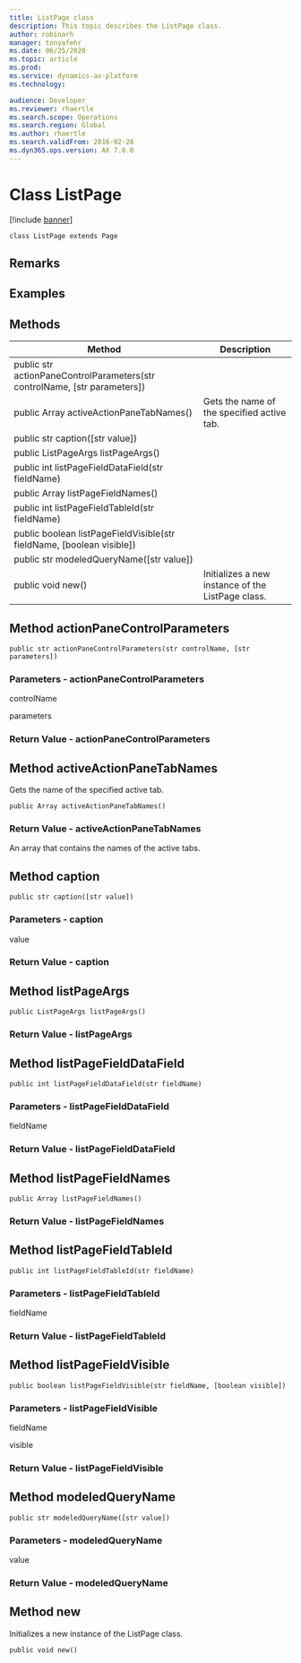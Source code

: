 ```yaml
---
title: ListPage class
description: This topic describes the ListPage class.
author: robinarh
manager: tonyafehr
ms.date: 06/25/2020
ms.topic: article
ms.prod: 
ms.service: dynamics-ax-platform
ms.technology: 

audience: Developer
ms.reviewer: rhaertle
ms.search.scope: Operations
ms.search.region: Global
ms.author: rhaertle
ms.search.validFrom: 2016-02-28
ms.dyn365.ops.version: AX 7.0.0
---
```


# Class ListPage

[!include [banner](../../includes/banner.md)]

```xpp
class ListPage extends Page
```

## Remarks

## Examples

## Methods

| Method                                                                      | Description                                       |
|-----------------------------------------------------------------------------|---------------------------------------------------|
| public str actionPaneControlParameters(str controlName, \[str parameters\]) |                                                   |
| public Array activeActionPaneTabNames()                                     | Gets the name of the specified active tab.        |
| public str caption(\[str value\])                                           |                                                   |
| public ListPageArgs listPageArgs()                                          |                                                   |
| public int listPageFieldDataField(str fieldName)                            |                                                   |
| public Array listPageFieldNames()                                           |                                                   |
| public int listPageFieldTableId(str fieldName)                              |                                                   |
| public boolean listPageFieldVisible(str fieldName, \[boolean visible\])     |                                                   |
| public str modeledQueryName(\[str value\])                                  |                                                   |
| public void new()                                                           | Initializes a new instance of the ListPage class. |

## Method actionPaneControlParameters

```xpp
public str actionPaneControlParameters(str controlName, [str parameters])
```

### Parameters - actionPaneControlParameters

controlName  

<!-- -->

parameters  

### Return Value - actionPaneControlParameters

## Method activeActionPaneTabNames

Gets the name of the specified active tab.

```xpp
public Array activeActionPaneTabNames()
```

### Return Value - activeActionPaneTabNames

An array that contains the names of the active tabs.

## Method caption

```xpp
public str caption([str value])
```

### Parameters - caption

value  

### Return Value - caption

## Method listPageArgs

```xpp
public ListPageArgs listPageArgs()
```

### Return Value - listPageArgs

## Method listPageFieldDataField

```xpp
public int listPageFieldDataField(str fieldName)
```

### Parameters - listPageFieldDataField

fieldName  

### Return Value - listPageFieldDataField

## Method listPageFieldNames

```xpp
public Array listPageFieldNames()
```

### Return Value - listPageFieldNames

## Method listPageFieldTableId

```xpp
public int listPageFieldTableId(str fieldName)
```

### Parameters - listPageFieldTableId

fieldName  

### Return Value - listPageFieldTableId

## Method listPageFieldVisible

```xpp
public boolean listPageFieldVisible(str fieldName, [boolean visible])
```

### Parameters - listPageFieldVisible

fieldName  

<!-- -->

visible  

### Return Value - listPageFieldVisible

## Method modeledQueryName

```xpp
public str modeledQueryName([str value])
```

### Parameters - modeledQueryName

value  

### Return Value - modeledQueryName

## Method new

Initializes a new instance of the ListPage class.

```xpp
public void new()
```

